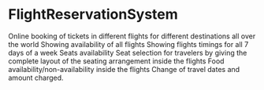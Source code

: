 # FlightReservationSystem

Online booking of tickets in different flights for different destinations all over the world
Showing availability of all flights
Showing flights timings for all 7 days of a week
Seats availability
Seat selection for travelers by giving the complete layout of the seating arrangement inside the flights
Food availability/non-availability inside the flights
Change of travel dates and amount charged.
